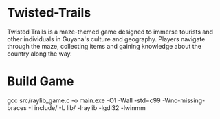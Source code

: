 # Twisted-Trails
Twisted Trails is a maze-themed game designed to immerse tourists and other individuals in Guyana's culture and geography. Players navigate through the maze, collecting items and gaining knowledge about the country along the way.

# Build Game
gcc src/raylib_game.c -o main.exe -O1 -Wall -std=c99 -Wno-missing-braces -I include/ -L lib/ -lraylib -lgdi32 -lwinmm